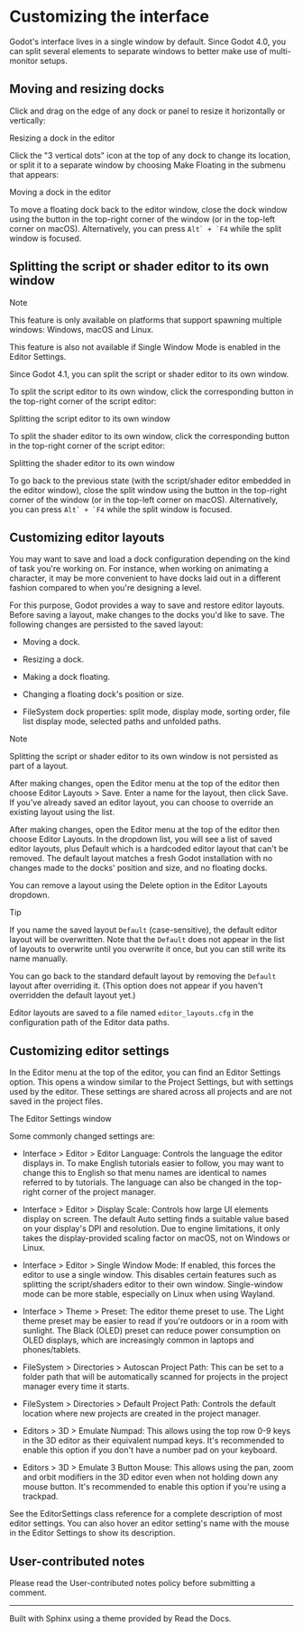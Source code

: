 # Customizing the interface

Godot's interface lives in a single window by default. Since Godot 4.0, you
can split several elements to separate windows to better make use of multi-
monitor setups.

## Moving and resizing docks

Click and drag on the edge of any dock or panel to resize it horizontally or
vertically:

Resizing a dock in the editor

Click the "3 vertical dots" icon at the top of any dock to change its
location, or split it to a separate window by choosing Make Floating in the
submenu that appears:

Moving a dock in the editor

To move a floating dock back to the editor window, close the dock window using
the button in the top-right corner of the window (or in the top-left corner on
macOS). Alternatively, you can press ``Alt` + `F4`` while the split window is
focused.

## Splitting the script or shader editor to its own window

Note

This feature is only available on platforms that support spawning multiple
windows: Windows, macOS and Linux.

This feature is also not available if Single Window Mode is enabled in the
Editor Settings.

Since Godot 4.1, you can split the script or shader editor to its own window.

To split the script editor to its own window, click the corresponding button
in the top-right corner of the script editor:

Splitting the script editor to its own window

To split the shader editor to its own window, click the corresponding button
in the top-right corner of the script editor:

Splitting the shader editor to its own window

To go back to the previous state (with the script/shader editor embedded in
the editor window), close the split window using the button in the top-right
corner of the window (or in the top-left corner on macOS). Alternatively, you
can press ``Alt` + `F4`` while the split window is focused.

## Customizing editor layouts

You may want to save and load a dock configuration depending on the kind of
task you're working on. For instance, when working on animating a character,
it may be more convenient to have docks laid out in a different fashion
compared to when you're designing a level.

For this purpose, Godot provides a way to save and restore editor layouts.
Before saving a layout, make changes to the docks you'd like to save. The
following changes are persisted to the saved layout:

  * Moving a dock.

  * Resizing a dock.

  * Making a dock floating.

  * Changing a floating dock's position or size.

  * FileSystem dock properties: split mode, display mode, sorting order, file list display mode, selected paths and unfolded paths.

Note

Splitting the script or shader editor to its own window is not persisted as
part of a layout.

After making changes, open the Editor menu at the top of the editor then
choose Editor Layouts > Save. Enter a name for the layout, then click Save. If
you've already saved an editor layout, you can choose to override an existing
layout using the list.

After making changes, open the Editor menu at the top of the editor then
choose Editor Layouts. In the dropdown list, you will see a list of saved
editor layouts, plus Default which is a hardcoded editor layout that can't be
removed. The default layout matches a fresh Godot installation with no changes
made to the docks' position and size, and no floating docks.

You can remove a layout using the Delete option in the Editor Layouts
dropdown.

Tip

If you name the saved layout `Default` (case-sensitive), the default editor
layout will be overwritten. Note that the `Default` does not appear in the
list of layouts to overwrite until you overwrite it once, but you can still
write its name manually.

You can go back to the standard default layout by removing the `Default`
layout after overriding it. (This option does not appear if you haven't
overridden the default layout yet.)

Editor layouts are saved to a file named `editor_layouts.cfg` in the
configuration path of the Editor data paths.

## Customizing editor settings

In the Editor menu at the top of the editor, you can find an Editor Settings
option. This opens a window similar to the Project Settings, but with settings
used by the editor. These settings are shared across all projects and are not
saved in the project files.

The Editor Settings window

Some commonly changed settings are:

  * Interface > Editor > Editor Language: Controls the language the editor displays in. To make English tutorials easier to follow, you may want to change this to English so that menu names are identical to names referred to by tutorials. The language can also be changed in the top-right corner of the project manager.

  * Interface > Editor > Display Scale: Controls how large UI elements display on screen. The default Auto setting finds a suitable value based on your display's DPI and resolution. Due to engine limitations, it only takes the display-provided scaling factor on macOS, not on Windows or Linux.

  * Interface > Editor > Single Window Mode: If enabled, this forces the editor to use a single window. This disables certain features such as splitting the script/shaders editor to their own window. Single-window mode can be more stable, especially on Linux when using Wayland.

  * Interface > Theme > Preset: The editor theme preset to use. The Light theme preset may be easier to read if you're outdoors or in a room with sunlight. The Black (OLED) preset can reduce power consumption on OLED displays, which are increasingly common in laptops and phones/tablets.

  * FileSystem > Directories > Autoscan Project Path: This can be set to a folder path that will be automatically scanned for projects in the project manager every time it starts.

  * FileSystem > Directories > Default Project Path: Controls the default location where new projects are created in the project manager.

  * Editors > 3D > Emulate Numpad: This allows using the top row 0-9 keys in the 3D editor as their equivalent numpad keys. It's recommended to enable this option if you don't have a number pad on your keyboard.

  * Editors > 3D > Emulate 3 Button Mouse: This allows using the pan, zoom and orbit modifiers in the 3D editor even when not holding down any mouse button. It's recommended to enable this option if you're using a trackpad.

See the EditorSettings class reference for a complete description of most
editor settings. You can also hover an editor setting's name with the mouse in
the Editor Settings to show its description.

## User-contributed notes

Please read the User-contributed notes policy before submitting a comment.

* * *

Built with Sphinx using a theme provided by Read the Docs.

